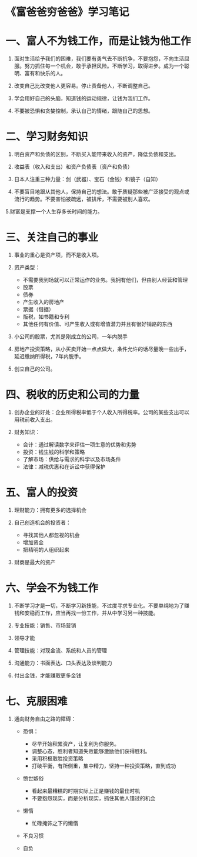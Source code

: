 《富爸爸穷爸爸》学习笔记
========================

# 一、富人不为钱工作，而是让钱为他工作

1. 面对生活给予我们的困难，我们要有勇气去不断抗争，不要抱怨，不向生活屈服。努力抓住每一个机会，敢于承担风险。不断学习，取得进步。成为一个聪明、富有和快乐的人。

2. 改变自己比改变他人更容易。停止责备他人，不断调整自己。

3. 学会用好自己的头脑，知道钱的运动规律，让钱为我们工作。

4. 不要被恐惧和贪婪控制，承认自己的情绪，跟随自己的思想。

# 二、学习财务知识

1. 明白资产和负债的区别，不断买入能带来收入的资产，降低负债和支出。

2. 收益表（收入和支出）和资产负债表（资产和负债）

3. 日本人注重三种力量：剑（武器）、宝石（金钱）和镜子（自知）

4. 不要盲目地跟从其他人，保持自己的想法。敢于质疑那些被广泛接受的观点或流行的趋势。不要害怕被疏远，被排斥，不需要被别人喜欢。

5.财富是支撑一个人生存多长时间的能力。

# 三、关注自己的事业

1. 事业的重心是资产项，而不是收入项。

2. 资产类型：

    * 不需要我到场就可以正常运作的业务。我拥有他们，但由别人经营和管理
    * 股票
    * 债券
    * 产生收入的房地产
    * 票据（借据）
    * 版税，如书籍和专利
    * 其他任何有价值、可产生收入或有增值潜力并且有很好销路的东西

3. 小公司的股票，尤其是刚成立的公司，一年内脱手

4. 房地产投资策略，从小买卖开始一点点做大，条件允许的话尽量晚一些出手，延迟缴纳所得税，7年内脱手。

5. 创立自己的公司。

# 四、税收的历史和公司的力量

1. 创办企业的好处：企业所得税率低于个人收入所得税率。公司的某些支出可以用税前收入支出。

2. 财务知识：

    * 会计：通过解读数字来评估一项生意的优势和劣势
    * 投资：钱生钱的科学和策略
    * 了解市场：供给与需求的科学以及市场条件
    * 法律：减税优惠和在诉讼中获得保护

# 五、富人的投资

1. 理财能力：拥有更多的选择机会

2. 自己创造机会的投资者：

    * 寻找其他人都忽视的机会
    * 增加资金
    * 把精明的人组织起来

3. 财商是最大的资产

# 六、学会不为钱工作

1. 不断学习才是一切，不断学习新技能，不过度寻求专业化。不要单纯地为了赚钱和安稳而工作，应当再找一份工作，并从中学习另一种技能。

2. 专业技能：销售、市场营销

3. 领导才能

4. 管理技能：对现金流、系统和人员的管理

5. 沟通能力：书面表达、口头表达及谈判能力

6. 付出金钱，才能赚取更多金钱

# 七、克服困难

1. 通向财务自由之路的障碍：
    * 恐惧：
        * 尽早开始积累资产，让复利为你服务。 
        * 调整心态，胜利者知道失败能够激励他们获得胜利。
        * 采用积极取胜投资策略
        * 打破平衡，有所侧重，集中精力，坚持一种投资策略，直到成功
    * 愤世嫉俗
        * 看起来最糟糕的时期实际上正是赚钱的最佳时机
        * 不要抱怨现实，而是分析现实，抓住其他人错过的机会
    * 懒惰
        * 忙碌掩饰之下的懒惰
   
    * 不良习惯
    * 自负










